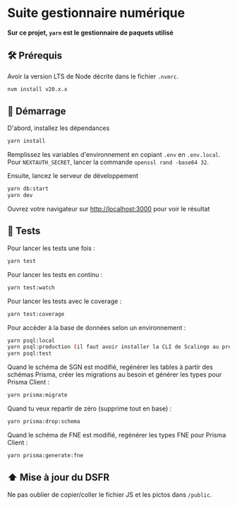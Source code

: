 # Suite gestionnaire numérique

**Sur ce projet, `yarn` est le gestionnaire de paquets utilisé**

## 🛠️ Prérequis

Avoir la version LTS de Node décrite dans le fichier `.nvmrc`.

```bash
nvm install v20.x.x
```

## 🚀 Démarrage

D'abord, installez les dépendances

```bash
yarn install
```

Remplissez les variables d'environnement en copiant `.env` en `.env.local`.
Pour `NEXTAUTH_SECRET`, lancer la commande `openssl rand -base64 32`.

Ensuite, lancez le serveur de développement

```bash
yarn db:start
yarn dev
```

Ouvrez votre navigateur sur [http://localhost:3000](http://localhost:3000) pour voir le résultat

## 🧪 Tests

Pour lancer les tests une fois :

```bash
yarn test
```

Pour lancer les tests en continu :

```bash
yarn test:watch
```

Pour lancer les tests avec le coverage :

```bash
yarn test:coverage
```

Pour accéder à la base de données selon un environnement :

```bash
yarn psql:local
yarn psql:production (il faut avoir installer la CLI de Scalingo au préalable)
yarn psql:test
```

Quand le schéma de SGN est modifié, regénérer les tables à partir des schémas Prisma, créer les migrations au besoin et générer les types pour Prisma Client :

```bash
yarn prisma:migrate
```

Quand tu veux repartir de zéro (supprime tout en base) :

```bash
yarn prisma:drop:schema
```

Quand le schéma de FNE est modifié, regénérer les types FNE pour Prisma Client :

```bash
yarn prisma:generate:fne
```

## ⬆️ Mise à jour du DSFR

Ne pas oublier de copier/coller le fichier JS et les pictos dans `/public`.
